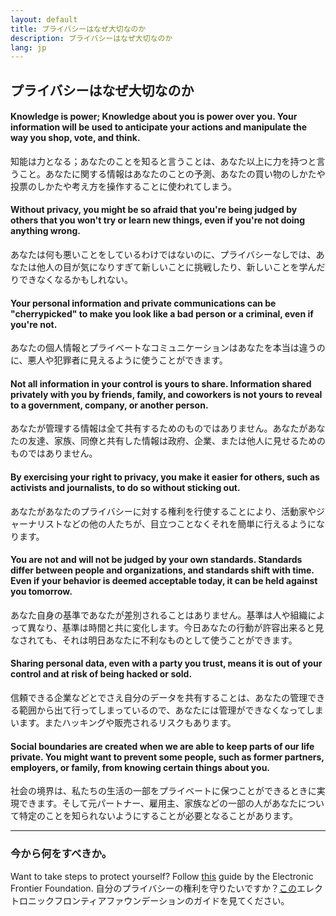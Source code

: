 ```yaml
---
layout: default
title: プライバシーはなぜ大切なのか
description: プライバシーはなぜ大切なのか
lang: jp
---
```


## プライバシーはなぜ大切なのか

#### Knowledge is power; Knowledge about you is power over you. Your information will be used to anticipate your actions and manipulate the way you shop, vote, and think.
知能は力となる；あなたのことを知ると言うことは、あなた以上に力を持つと言うこと。あなたに関する情報はあなたのことの予測、あなたの買い物のしかたや投票のしかたや考え方を操作することに使われてしまう。

#### Without privacy, you might be so afraid that you're being judged by others that you won't try or learn new things, even if you're not doing anything wrong.
あなたは何も悪いことをしているわけではないのに、プライバシーなしでは、あなたは他人の目が気になりすぎて新しいことに挑戦したり、新しいことを学んだりできなくなるかもしれない。

#### Your personal information and private communications can be "cherrypicked" to make you look like a bad person or a criminal, even if you're not.
あなたの個人情報とプライベートなコミュニケーションはあなたを本当は違うのに、悪人や犯罪者に見えるように使うことができます。

#### Not all information in your control is yours to share. Information shared privately with you by friends, family, and coworkers is not yours to reveal to a government, company, or another person.
あなたが管理する情報は全て共有するためのものではありません。あなたがあなたの友達、家族、同僚と共有した情報は政府、企業、または他人に見せるためのものではありません。

#### By exercising your right to privacy, you make it easier for others, such as activists and journalists, to do so without sticking out.
あなたがあなたのプライバシーに対する権利を行使することにより、活動家やジャーナリストなどの他の人たちが、目立つことなくそれを簡単に行えるようになります。

#### You are not and will not be judged by your own standards. Standards differ between people and organizations, and standards shift with time. Even if your behavior is deemed acceptable today, it can be held against you tomorrow.
あなた自身の基準であなたが差別されることはありません。基準は人や組織によって異なり、基準は時間と共に変化します。今日あなたの行動が許容出来ると見なされても、それは明日あなたに不利なものとして使うことができます。

#### Sharing personal data, even with a party you trust, means it is out of your control and at risk of being hacked or sold.
信頼できる企業などとでさえ自分のデータを共有することは、あなたの管理できる範囲から出て行ってしまっているので、あなたには管理ができなくなってしまいます。またハッキングや販売されるリスクもあります。

#### Social boundaries are created when we are able to keep parts of our life private. You might want to prevent some people, such as former partners, employers, or family, from knowing certain things about you.
社会の境界は、私たちの生活の一部をプライベートに保つことができるときに実現できます。そして元パートナー、雇用主、家族などの一部の人があなたについて特定のことを知られないようにすることが必要となることがあります。

---

### 今から何をすべきか。
Want to take steps to protect yourself? Follow [this](https://ssd.eff.org/) guide by the Electronic Frontier Foundation.
自分のプライバシーの権利を守りたいですか？[この](https://ssd.eff.org/)エレクトロニックフロンティアファウンデーションのガイドを見てください。